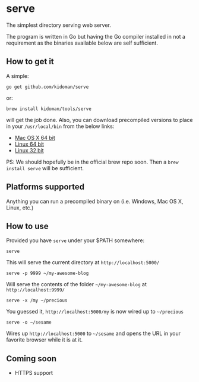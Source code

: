 # serve

The simplest directory serving web server.

The program is written in Go but having the Go compiler installed in not a requirement as the binaries available below are self sufficient.

## How to get it

A simple:

	go get github.com/kidoman/serve

or:

	brew install kidoman/tools/serve

will get the job done. Also, you can download precompiled versions to place in your ```/usr/local/bin``` from the below links:

* [Mac OS X 64 bit](https://dl.dropboxusercontent.com/u/6727135/Binaries/serve/darwin-amd64/serve)
* [Linux 64 bit](https://dl.dropboxusercontent.com/u/6727135/Binaries/serve/linux-amd64/serve)
* [Linux 32 bit](https://dl.dropboxusercontent.com/u/6727135/Binaries/serve/linux-386/serve)

PS: We should hopefully be in the official brew repo soon. Then a ```brew install serve``` will be sufficient.

## Platforms supported

Anything you can run a precompiled binary on (i.e. Windows, Mac OS X, Linux, etc.)

## How to use

Provided you have ```serve``` under your $PATH somewhere:

	serve

This will serve the current directory at ```http://localhost:5000/```

	serve -p 9999 ~/my-awesome-blog

Will serve the contents of the folder ```~/my-awesome-blog``` at ```http://localhost:9999/```

	serve -x /my ~/precious

You guessed it, ```http://localhost:5000/my``` is now wired up to ```~/precious```

	serve -o ~/sesame

Wires up ```http://localhost:5000``` to ```~/sesame``` and opens the URL in your favorite browser while it is at it.

## Coming soon

* HTTPS support
